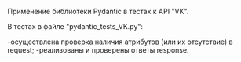  Применение библиотеки Pydantic в тестах к API "VK".

В тестах в файле "pydantic_tests_VK.py":

-осуществлена проверка наличия атрибутов (или их отсутствие) в request;
-реализованы и проверены ответы response.
